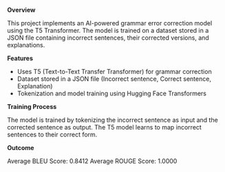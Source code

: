 **Overview**

This project implements an AI-powered grammar error correction model using the T5 Transformer.
The model is trained on a dataset stored in a JSON file containing incorrect sentences, their corrected versions, and explanations.

**Features**

- Uses T5 (Text-to-Text Transfer Transformer) for grammar correction
- Dataset stored in a JSON file (Incorrect sentence, Correct sentence, Explanation)
- Tokenization and model training using Hugging Face Transformers

**Training Process**

The model is trained by tokenizing the incorrect sentence as input and the corrected sentence as output.
The T5 model learns to map incorrect sentences to their correct form.

**Outcome**

Average BLEU Score: 0.8412
Average ROUGE Score: 1.0000

